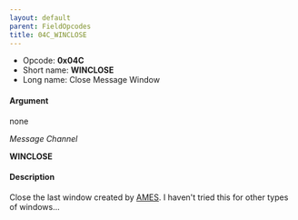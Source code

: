 ```yaml
---
layout: default
parent: FieldOpcodes
title: 04C_WINCLOSE
---
```


-   Opcode: **0x04C**
-   Short name: **WINCLOSE**
-   Long name: Close Message Window

#### Argument

none

  
*Message Channel*

**WINCLOSE**

#### Description

Close the last window created by [AMES](065_AMES). I haven't tried this for other types of windows...
